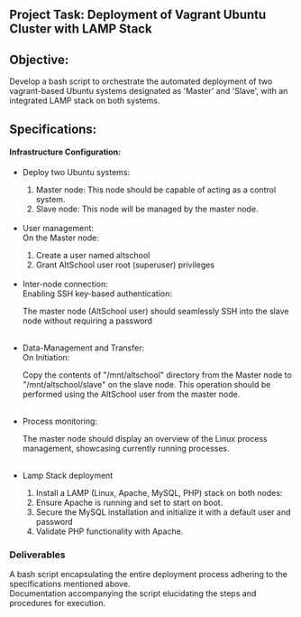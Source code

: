 <h2>Project Task: Deployment of Vagrant Ubuntu Cluster with LAMP Stack</h2>

<h2>Objective:</h2>

Develop a bash script to orchestrate the automated deployment of two vagrant-based Ubuntu systems designated as 'Master' and 'Slave', with an integrated LAMP stack on both systems.

<h2>Specifications:</h2>

<h4>Infrastructure Configuration:</h4>
<ul>
    <li>Deploy two Ubuntu systems:</li>
    <ol>
        <li>Master node: This node should be capable of acting as a control system.</li>
        <li>Slave node: This node will be managed by the master node.</li>
    </ol>
    <br>
    <li>User management:</li>
    On the Master node:
    <ol>
        <li>Create a user named altschool</li>
        <li>Grant AltSchool user root (superuser) privileges</li>
    </ol>
    <br>
    <li>Inter-node connection:</li>
    Enabling SSH key-based authentication:
        <p>The master node (AltSchool user) should seamlessly SSH into the slave node without requiring a password</p>
    <br>
    <li>Data-Management and Transfer:</li>
    On Initiation:
        <p>Copy the contents of "/mnt/altschool" directory from the Master node to "/mnt/altschool/slave" on the slave node. This operation         should be performed using the AltSchool user from the master node.</p>
    <br>
    <li>Process monitoring:</li>
    <p>The master node should display an overview of the Linux process management, showcasing currently running processes.</p>
    <br>
    <li>Lamp Stack deployment</li>
    <ol>
        <li>Install a LAMP (Linux, Apache, MySQL, PHP) stack on both nodes:</li>
        <li>Ensure Apache is running and set to start on boot.</li>
        <li>Secure the MySQL installation and initialize it with a default user and password</li>
        <li>Validate PHP functionality with Apache.</li>
    </ol>
</ul>

<h3>Deliverables</h3>

<p>A bash script encapsulating the entire deployment process adhering to the specifications mentioned above.<br>
Documentation accompanying the script elucidating the steps and procedures for execution.</p>





